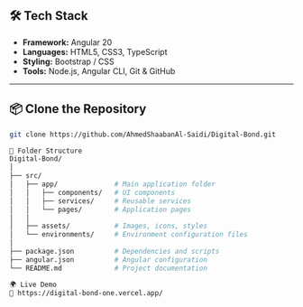 ## 🛠️ Tech Stack

- **Framework:** Angular 20  
- **Languages:** HTML5, CSS3, TypeScript  
- **Styling:** Bootstrap / CSS  
- **Tools:** Node.js, Angular CLI, Git & GitHub  

---

## 📦 Clone the Repository

```bash
git clone https://github.com/AhmedShaabanAl-Saidi/Digital-Bond.git

📁 Folder Structure
Digital-Bond/
│
├── src/
│   ├── app/              # Main application folder
│   │   ├── components/   # UI components
│   │   ├── services/     # Reusable services
│   │   └── pages/        # Application pages
│   │
│   ├── assets/           # Images, icons, styles
│   └── environments/     # Environment configuration files
│
├── package.json          # Dependencies and scripts
├── angular.json          # Angular configuration
└── README.md             # Project documentation

🌍 Live Demo
🔗 https://digital-bond-one.vercel.app/
